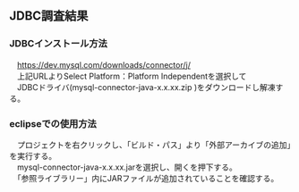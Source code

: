 ## JDBC調査結果
### JDBCインストール方法
　https://dev.mysql.com/downloads/connector/j/  
　上記URLよりSelect Platform：Platform Independentを選択して  
　JDBCドライバ(mysql-connector-java-x.x.xx.zip )をダウンロードし解凍する。  

### eclipseでの使用方法
　プロジェクトを右クリックし、「ビルド・パス」より「外部アーカイブの追加」を実行する。  
　mysql-connector-java-x.x.xx.jarを選択し、開くを押下する。  
　「参照ライブラリー」内にJARファイルが追加されていることを確認する。  
　
